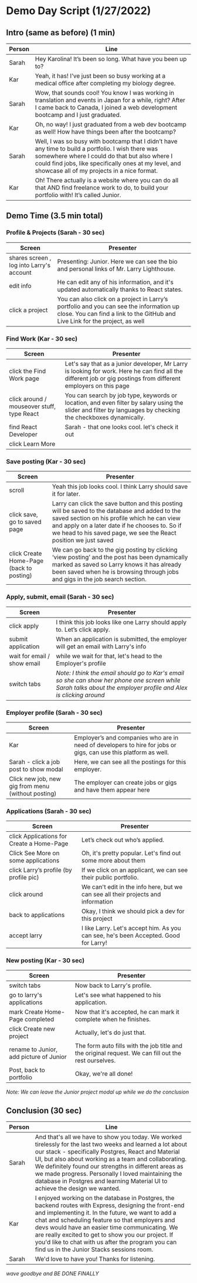 # Demo Day Script (1/27/2022)

## Intro (same as before) (1 min)

| Person | Line                                                                                                                                                                                                                                                         |
| ------ | ------------------------------------------------------------------------------------------------------------------------------------------------------------------------------------------------------------------------------------------------------------ |
| Sarah  | Hey Karolina! It’s been so long. What have you been up to?                                                                                                                                                                                                   |
| Kar    | Yeah, it has! I’ve just been so busy working at a medical office after completing my biology degree.                                                                                                                                                         |
| Sarah  | Wow, that sounds cool! You know I was working in translation and events in Japan for a while, right? After I came back to Canada, I joined a web development bootcamp and I just graduated.                                                                  |
| Kar    | Oh, no way! I just graduated from a web dev bootcamp as well! How have things been after the bootcamp?                                                                                                                                                       |
| Sarah  | Well, I was so busy with bootcamp that I didn’t have any time to build a portfolio. I wish there was somewhere where I could do that but also where I could find jobs, like specifically ones at my level, and showcase all of my projects in a nice format. |
| Kar    | Oh! There actually is a website where you can do all that AND find freelance work to do, to build your portfolio with! It’s called Junior.                                                                                                                   |

## Demo Time (3.5 min total)

### Profile & Projects (Sarah - 30 sec)

| Screen                                   | Presenter                                                                                                                                                               |
| ---------------------------------------- | ----------------------------------------------------------------------------------------------------------------------------------------------------------------------- |
| shares screen , log into Larry's account | Presenting: Junior. Here we can see the bio and personal links of Mr. Larry Lighthouse.                                                                                 |
| edit info                                | He can edit any of his information, and it's updated automatically thanks to React states.                                                                              |
| click a project                          | You can also click on a project in Larry’s portfolio and you can see the information up close. You can find a link to the GitHub and Live Link for the project, as well |

### Find Work (Kar - 30 sec)

| Screen                                     | Presenter                                                                                                                                                        |
| ------------------------------------------ | ---------------------------------------------------------------------------------------------------------------------------------------------------------------- |
| click the Find Work page                   | Let's say that as a junior developer, Mr Larry is looking for work. Here he can find all the different job or gig postings from different employers on this page |
| click around / mouseover stuff, type React | You can search by job type, keywords or location, and even filter by salary using the slider and filter by languages by checking the checkboxes dynamically.     |
| find React Developer                       | Sarah - that one looks cool. let's check it out                                                                                                                  |
| click Learn More                           |

### Save posting (Kar - 30 sec)

| Screen                                   | Presenter                                                                                                                                                                                                                                                           |
| ---------------------------------------- | ------------------------------------------------------------------------------------------------------------------------------------------------------------------------------------------------------------------------------------------------------------------- |
| scroll                                   | Yeah this job looks cool. I think Larry should save it for later.                                                                                                                                                                                                   |
| click save, go to saved page             | Larry can click the save button and this posting will be saved to the database and added to the saved section on his profile which he can view and apply on a later date if he chooses to. So if we head to his saved page, we see the React position we just saved |
| click Create Home-Page (back to posting) | We can go back to the gig posting by clicking ‘view posting’ and the post has been dynamically marked as saved so Larry knows it has already been saved when he is browsing through jobs and gigs in the job search section.                                        |

### Apply, submit, email (Sarah - 30 sec)

| Screen                      | Presenter                                                                                                                                                        |
| --------------------------- | ---------------------------------------------------------------------------------------------------------------------------------------------------------------- |
| click apply                 | I think this job looks like one Larry should apply to. Let’s click apply.                                                                                        |
| submit application          | When an application is submitted, the employer will get an email with Larry's info                                                                               |
| wait for email / show email | while we wait for that, let's head to the Employer's profile                                                                                                     |
| switch tabs                 | _Note: I think the email should go to Kar's email so she can show her phone one screen while Sarah talks about the employer profile and Alex is clicking around_ |

### Employer profile (Sarah - 30 sec)

| Screen                                             | Presenter                                                                                                       |
| -------------------------------------------------- | --------------------------------------------------------------------------------------------------------------- |
| Kar                                                | Employer’s and companies who are in need of developers to hire for jobs or gigs, can use this platform as well. |
| Sarah - click a job post to show modal             | Here, we can see all the postings for this employer.                                                            |
| Click new job, new gig from menu (without posting) | The employer can create jobs or gigs and have them appear here                                                  |

### Applications (Sarah - 30 sec)

| Screen                                    | Presenter                                                                           |
| ----------------------------------------- | ----------------------------------------------------------------------------------- |
| click Applications for Create a Home-Page | Let’s check out who’s applied.                                                      |
| Click See More on some applications       | Oh, it's pretty popular. Let's find out some more about them                        |
| click Larry’s profile (by profile pic)    | If we click on an applicant, we can see their public portfolio.                     |
| click around                              | We can't edit in the info here, but we can see all their projects and information   |
| back to applications                      | Okay, I think we should pick a dev for this project                                 |
| accept larry                              | I like Larry. Let's accept him. As you can see, he's been Accepted. Good for Larry! |

### New posting (Kar - 30 sec)

| Screen                                  | Presenter                                                                                            |
| --------------------------------------- | ---------------------------------------------------------------------------------------------------- |
| switch tabs                             | Now back to Larry's profile.                                                                         |
| go to larry's applications              | Let's see what happened to his application.                                                          |
| mark Create Home-Page completed         | Now that it's accepted, he can mark it complete when he finishes.                                    |
| click Create new project                | Actually, let's do just that.                                                                        |
| rename to Junior, add picture of Junior | The form auto fills with the job title and the original request. We can fill out the rest ourselves. |
| Post, back to portfolio                 | Okay, we're all done!                                                                                |

_Note: We can leave the Junior project modal up while we do the conclusion_

## Conclusion (30 sec)

| Person | Line                                                                                                                                                                                                                                                                                                                                                                                                                    |
| ------ | ----------------------------------------------------------------------------------------------------------------------------------------------------------------------------------------------------------------------------------------------------------------------------------------------------------------------------------------------------------------------------------------------------------------------- |
| Sarah  | And that's all we have to show you today. We worked tirelessly for the last two weeks and learned a lot about our stack - specifically Postgres, React and Material UI, but also about working as a team and collaborating. We definitely found our strengths in different areas as we made progress. Personally I loved maintaining the database in Postgres and learning Material UI to achieve the design we wanted. |
| Kar    | I enjoyed working on the database in Postgres, the backend routes with Express, designing the front-end and implementing it. In the future, we want to add a chat and scheduling feature so that employers and devs would have an easier time communicating. We are really excited to get to show you our project. If you'd like to chat with us after the program you can find us in the Junior Stacks sessions room.  |
| Sarah  | We'd love to have you! Thanks for listening.                                                                                                                                                                                                                                                                                                                                                                            |

_wave goodbye and BE DONE FINALLY_
